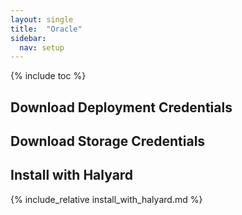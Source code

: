 ```yaml
---
layout: single
title:  "Oracle"
sidebar:
  nav: setup
---
```


{% include toc %}

## Download Deployment Credentials

## Download Storage Credentials

## Install with Halyard

{% include_relative install_with_halyard.md %}